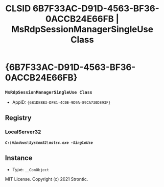 ﻿---
title: "CLSID 6B7F33AC-D91D-4563-BF36-0ACCB24E66FB | MsRdpSessionManagerSingleUse Class"
excerpt: What is COM-Object CLSID 6B7F33AC-D91D-4563-BF36-0ACCB24E66FB?
---

# {6B7F33AC-D91D-4563-BF36-0ACCB24E66FB}

### `MsRdpSessionManagerSingleUse Class`
* AppID: `{6B1DE8B3-DFB1-4C0E-9D9A-89CA730DE93F}`

## Registry


### LocalServer32

##### `C:\Windows\System32\mstsc.exe -SingleUse`

## Instance

* Type: `__ComObject`

MIT License. Copyright (c) 2021 Strontic.


